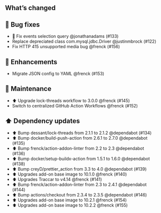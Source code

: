 ## What’s changed

## 🐛 Bug fixes

- 🐛 Fix events selection query @jonathanadams (#133)
- Replace depreciated class com.mysql.jdbc.Driver @justinmbrock (#122)
- Fix HTTP 415 unsupported media bug @frenck (#156)

## 🚀 Enhancements

- Migrate JSON config to YAML @frenck (#153)

## 🧰 Maintenance

- ⬆️ Upgrade lock-threads workflow to 3.0.0 @frenck (#145)
- Switch to centralized GitHub Action Workflows @frenck (#152)

## ⬆️ Dependency updates

- ⬆️ Bump dessant/lock-threads from 2.1.1 to 2.1.2 @dependabot (#134)
- ⬆️ Bump docker/build-push-action from 2.6.1 to 2.7.0 @dependabot (#135)
- ⬆️ Bump frenck/action-addon-linter from 2.2 to 2.3 @dependabot (#136)
- ⬆️ Bump docker/setup-buildx-action from 1.5.1 to 1.6.0 @dependabot (#138)
- ⬆️ Bump creyD/prettier_action from 3.3 to 4.0 @dependabot (#139)
- ⬆️ Upgrades add-on base image to 10.1.0 @frenck (#140)
- ⬆️ Upgrades Traccar to v4.14 @frenck (#141)
- ⬆️ Bump frenck/action-addon-linter from 2.3 to 2.4.1 @dependabot (#144)
- ⬆️ Bump actions/checkout from 2.3.4 to 2.3.5 @dependabot (#146)
- ⬆️ Upgrades add-on base image to 10.2.1 @frenck (#154)
- ⬆️ Upgrades add-on base image to 10.2.2 @frenck (#155)
